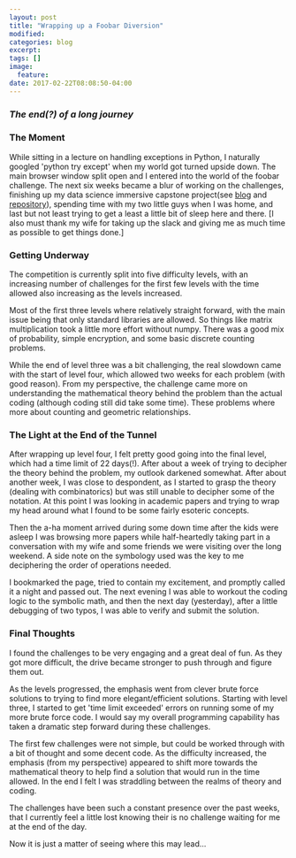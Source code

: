 ```yaml
---
layout: post
title: "Wrapping up a Foobar Diversion"
modified:
categories: blog
excerpt:
tags: []
image:
  feature:
date: 2017-02-22T08:08:50-04:00
---
```


### ***The end\(?\) of a long journey***


### The Moment
While sitting in a lecture on handling exceptions in Python, I naturally googled 'python try except' when my world got turned upside down. The main browser window split open and I entered into the world of the foobar challenge. The next six weeks became a blur of working on the challenges, finishing up my data science immersive capstone project(see [blog](https://avmotamed.github.io/blog/blog/GA-capstone/) and [repository](https://github.com/avmotamed/Projects/tree/master/Predicting_Click_Through)), spending time with my two little guys when I was home, and last but not least trying to get a least a little bit of sleep here and there. [I also must thank my wife for taking up the slack and giving me as much time as possible to get things done.]

### Getting Underway
The competition is currently split into five difficulty levels, with an increasing number of challenges for the first few levels with the time allowed also increasing as the levels increased.

Most of the first three levels where relatively straight forward, with the main issue being that only standard libraries are allowed. So things like matrix multiplication took a little more effort without numpy. There was a good mix of probability, simple encryption, and some basic discrete counting problems.

While the end of level three was a bit challenging, the real slowdown came with the start of level four, which allowed two weeks for each problem (with good reason). From my perspective, the challenge came more on understanding the mathematical theory behind the problem than the actual coding (although coding still did take some time). These problems where more about counting and geometric relationships.

### The Light at the End of the Tunnel
After wrapping up level four, I felt pretty good going into the final level, which had a time limit of 22 days(!). After about a week of trying to decipher the theory behind the problem, my outlook darkened somewhat. After about another week, I was close to despondent, as I started to grasp the theory (dealing with combinatorics) but was still unable to decipher some of the notation. At this point I was looking in academic papers and trying to wrap my head around what I found to be some fairly esoteric concepts.

Then the a-ha moment arrived during some down time after the kids were asleep I was browsing more papers while half-heartedly taking part in a conversation with my wife and some friends we were visiting over the long weekend. A side note on the symbology used was the key to me deciphering the order of operations needed.

I bookmarked the page, tried to contain my excitement, and promptly called it a night and passed out. The next evening I was able to workout the coding logic to the symbolic math, and then the next day (yesterday), after a little debugging of two typos, I was able to verify and submit the solution.

### Final Thoughts
I found the challenges to be very engaging and a great deal of fun. As they got more difficult, the drive became stronger to push through and figure them out.

As the levels progressed, the emphasis went from clever brute force solutions to trying to find more elegant/efficient solutions. Starting with level three, I started to get 'time limit exceeded' errors on running some of my more brute force code. I would say my overall programming capability has taken a dramatic step forward during these challenges.

The first few challenges were not simple, but could be worked through with a bit of thought and some decent code. As the difficulty increased, the emphasis (from my perspective) appeared to shift more towards the mathematical theory to help find a solution that would run in the time allowed. In the end I felt I was  straddling between the realms of theory and coding.

The challenges have been such a constant presence over the past weeks, that I currently feel a little lost knowing their is no challenge waiting for me at the end of the day.

Now it is just a matter of seeing where this may lead...
